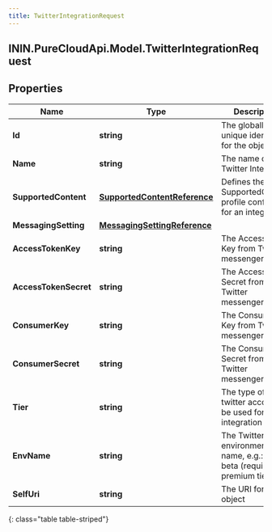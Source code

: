 ```yaml
---
title: TwitterIntegrationRequest
---
```

## ININ.PureCloudApi.Model.TwitterIntegrationRequest

## Properties

|Name | Type | Description | Notes|
|------------ | ------------- | ------------- | -------------|
| **Id** | **string** | The globally unique identifier for the object. | [optional] |
| **Name** | **string** | The name of the Twitter Integration | |
| **SupportedContent** | [**SupportedContentReference**](SupportedContentReference.html) | Defines the SupportedContent profile configured for an integration | [optional] |
| **MessagingSetting** | [**MessagingSettingReference**](MessagingSettingReference.html) |  | [optional] |
| **AccessTokenKey** | **string** | The Access Token Key from Twitter messenger | |
| **AccessTokenSecret** | **string** | The Access Token Secret from Twitter messenger | |
| **ConsumerKey** | **string** | The Consumer Key from Twitter messenger | |
| **ConsumerSecret** | **string** | The Consumer Secret from Twitter messenger | |
| **Tier** | **string** | The type of twitter account to be used for the integration | |
| **EnvName** | **string** | The Twitter environment name, e.g.: env-beta (required for premium tier) | [optional] |
| **SelfUri** | **string** | The URI for this object | [optional] |
{: class="table table-striped"}


